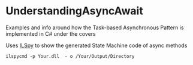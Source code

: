 # UnderstandingAsyncAwait
Examples and info around how the Task-based Asynchronous Pattern is implemented in C# under the covers

Uses [ILSpy](https://github.com/icsharpcode/ILSpy) to show the generated State Machine code of async methods

```
ilspycmd -p Your.dll  - o /Your/Output/Directory
```
